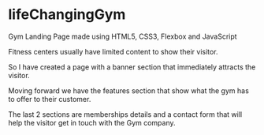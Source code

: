 # lifeChangingGym

Gym Landing Page made using HTML5, CSS3, Flexbox and JavaScript

Fitness centers usually have limited content to show their visitor.

So I have created a page with a banner section that immediately attracts the visitor.

Moving forward we have the features section that show what the gym has to offer to their customer.



The last 2 sections are memberships details and a contact form that will help the visitor get in touch with the Gym company.
